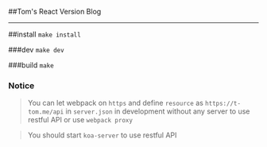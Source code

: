 ##Tom's React Version Blog

---

##install
`make install`

###dev
`make dev`

###build
`make`

### Notice

> You can let webpack on `https` and  define `resource` as `https://t-tom.me/api` in `server.json` in development without any server to use restful API or use `webpack proxy` 

> You should start `koa-server` to use restful API